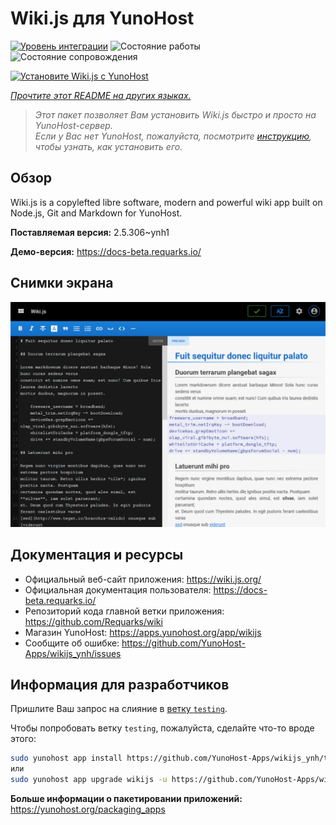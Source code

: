 <!--
Важно: этот README был автоматически сгенерирован <https://github.com/YunoHost/apps/tree/master/tools/readme_generator>
Он НЕ ДОЛЖЕН редактироваться вручную.
-->

# Wiki.js для YunoHost

[![Уровень интеграции](https://apps.yunohost.org/badge/integration/wikijs)](https://ci-apps.yunohost.org/ci/apps/wikijs/)
![Состояние работы](https://apps.yunohost.org/badge/state/wikijs)
![Состояние сопровождения](https://apps.yunohost.org/badge/maintained/wikijs)

[![Установите Wiki.js с YunoHost](https://install-app.yunohost.org/install-with-yunohost.svg)](https://install-app.yunohost.org/?app=wikijs)

*[Прочтите этот README на других языках.](./ALL_README.md)*

> *Этот пакет позволяет Вам установить Wiki.js быстро и просто на YunoHost-сервер.*  
> *Если у Вас нет YunoHost, пожалуйста, посмотрите [инструкцию](https://yunohost.org/install), чтобы узнать, как установить его.*

## Обзор

Wiki.js is a copylefted libre software, modern and powerful wiki app built on Node.js, Git and Markdown for YunoHost.


**Поставляемая версия:** 2.5.306~ynh1

**Демо-версия:** <https://docs-beta.requarks.io/>

## Снимки экрана

![Снимок экрана Wiki.js](./doc/screenshots/screenshot.png)

## Документация и ресурсы

- Официальный веб-сайт приложения: <https://wiki.js.org/>
- Официальная документация пользователя: <https://docs-beta.requarks.io/>
- Репозиторий кода главной ветки приложения: <https://github.com/Requarks/wiki>
- Магазин YunoHost: <https://apps.yunohost.org/app/wikijs>
- Сообщите об ошибке: <https://github.com/YunoHost-Apps/wikijs_ynh/issues>

## Информация для разработчиков

Пришлите Ваш запрос на слияние в [ветку `testing`](https://github.com/YunoHost-Apps/wikijs_ynh/tree/testing).

Чтобы попробовать ветку `testing`, пожалуйста, сделайте что-то вроде этого:

```bash
sudo yunohost app install https://github.com/YunoHost-Apps/wikijs_ynh/tree/testing --debug
или
sudo yunohost app upgrade wikijs -u https://github.com/YunoHost-Apps/wikijs_ynh/tree/testing --debug
```

**Больше информации о пакетировании приложений:** <https://yunohost.org/packaging_apps>
